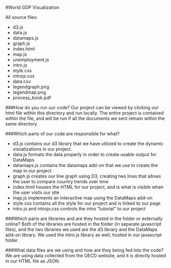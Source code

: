 #World GDP Visualization

All source files:
* d3.js
* data.js
* datamaps.js
* graph.js
* index.html
* map.js
* unemployment.js
* intro.js
* style.css
* introjs.css
* data.csv
* legendgraph.png
* legendmap.png
* process_book.pdf

###How do you run our code? 
Our project can be viewed by clicking our html file within this directory and run locally. The 	entire project is contained within the file, and will be run if all the documents we sent remain within the same directory. 

###Which parts of our code are responsible for what? 
* d3.js contains our d3 library that we have utilized to create the dynamic visualizations in our project. 
* data.js formats the data properly in order to create usable output for DataMaps
* datamaps.js contains the datamaps add-on that we use to create the map in our project
* graph.js creates our line graph using D3, creating two lines that allows the user to compare country trends over time 
* index.html houses the HTML for our project, and is what is visible when the user visits our site
* map.js implements an interactive map using the DataMaps add-on
* style.css contains all the style for our project and is linked to our page
* intro.js and introjs.css controls the intro "tutorial" to our project

###Which parts are libraries and are they hosted in the folder or externally online? 
Both of the libraries are hosted in the folder (in separate javascript files), and the two libraries we used are the d3 library and the DataMaps add-on library. We used the intro.js library as well, hosted in our javascript folder.

###What data files are we using and how are they being fed into the code? 
We are using data collected from the OECD website, and it is directly hosted in our HTML file as JSON. 

